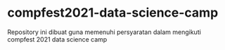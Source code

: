 # compfest2021-data-science-camp
Repository ini dibuat guna memenuhi persyaratan dalam mengikuti compfest 2021 data science camp
